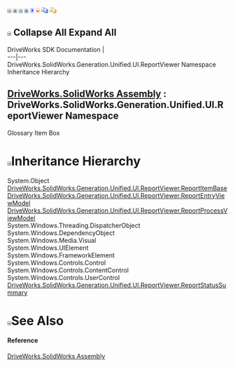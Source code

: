 ![](dotnetimages/collapse.gif) ![](dotnetimages/expand.gif) ![](dotnetimages/collapse.gif) ![](dotnetimages/expand.gif) ![](dotnetimages/drpdown.gif) ![](dotnetimages/drpdown_orange.gif) ![](dotnetimages/copycode.gif) ![](dotnetimages/copycodeHighlight.gif)

![](dotnetimages/collapse.gif) Collapse All Expand All  
---  
DriveWorks SDK Documentation  |   
---|---  
DriveWorks.SolidWorks.Generation.Unified.UI.ReportViewer Namespace Inheritance Hierarchy   
  
[DriveWorks.SolidWorks Assembly](topic13342.md) : DriveWorks.SolidWorks.Generation.Unified.UI.ReportViewer Namespace  
---  
  
Glossary Item Box

# ![](dotnetimages/collapse.gif)Inheritance Hierarchy

System.Object  
[DriveWorks.SolidWorks.Generation.Unified.UI.ReportViewer.ReportItemBase](topic15376.md)  
[DriveWorks.SolidWorks.Generation.Unified.UI.ReportViewer.ReportEntryViewModel](topic15363.md)  
[DriveWorks.SolidWorks.Generation.Unified.UI.ReportViewer.ReportProcessViewModel](topic15390.md)  
System.Windows.Threading.DispatcherObject  
System.Windows.DependencyObject  
System.Windows.Media.Visual  
System.Windows.UIElement  
System.Windows.FrameworkElement  
System.Windows.Controls.Control  
System.Windows.Controls.ContentControl  
System.Windows.Controls.UserControl  
[DriveWorks.SolidWorks.Generation.Unified.UI.ReportViewer.ReportStatusSummary](topic15407.md)  


# ![](dotnetimages/collapse.gif)See Also

#### Reference

[DriveWorks.SolidWorks Assembly](topic13342.md)


